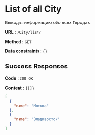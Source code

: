 # List of all City

Выводит информацию обо всех Городах

**URL** : `/City/list/`

**Method** : `GET`

**Data constraints** : `{}`

## Success Responses

**Code** : `200 OK`

**Content** : `{[]}`

```json
[
  {
    "name": "Москва"
  },
  {
    "name": "Владивосток"
  }
]
```